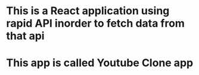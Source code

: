 # This is a React application using rapid API inorder to fetch data from that api

# This app is called Youtube Clone app
